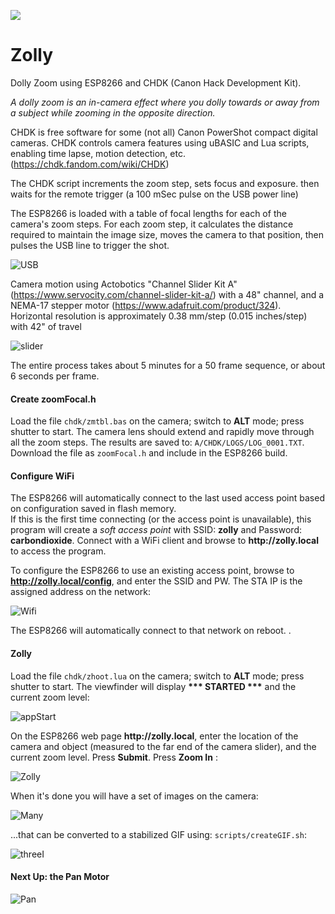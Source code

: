 ![](images/head5.gif)
# Zolly
Dolly Zoom using ESP8266 and CHDK (Canon Hack Development Kit).

*A dolly zoom is an in-camera effect where you dolly towards or away from a subject while zooming in the opposite direction.*

CHDK is free software for some (not all) Canon PowerShot compact digital cameras. CHDK controls camera features using uBASIC and Lua scripts, enabling time lapse, motion detection,  etc.  (https://chdk.fandom.com/wiki/CHDK)

The CHDK script increments the zoom step, sets focus and exposure. then waits for the remote trigger (a 100 mSec pulse on the USB power line)

The ESP8266 is loaded with a table of focal lengths for each of the camera's zoom steps.  For each zoom step, it calculates the distance required to maintain the image size, moves the camera to that position, then pulses the USB line to trigger the shot.

![USB](images/USB.png)

Camera motion using Actobotics "Channel Slider Kit A" (https://www.servocity.com/channel-slider-kit-a/) with a 48" channel, and a NEMA-17 stepper motor (https://www.adafruit.com/product/324).  Horizontal resolution is approximately 0.38 mm/step (0.015 inches/step) with 42" of travel

![slider](images/slider.png)

The entire process takes about 5 minutes for a 50 frame sequence, or about 6 seconds per frame.

#### Create zoomFocal.h

Load the file `chdk/zmtbl.bas` on the camera; switch to __ALT__ mode; press shutter to start.  The camera lens should extend and rapidly move through all the zoom steps.  The results are saved to: `A/CHDK/LOGS/LOG_0001.TXT`.  Download the file as `zoomFocal.h` and include in the ESP8266 build.

#### Configure WiFi

The ESP8266 will automatically connect to the last used access point based on configuration saved in flash memory.  
If this is the first time connecting (or the access point is unavailable), this program will create a _soft access point_ with SSID: __zolly__ and Password: __carbondioxide__.
Connect with a WiFi client and browse to __http://zolly.local__ to access the program.

To configure the ESP8266 to use an existing access point, browse to __http://zolly.local/config__, and enter the SSID and PW.  The STA IP is the assigned address on the network:

![Wifi](images/wifiConfig.png)

The ESP8266 will automatically connect to that network on reboot.
.

#### Zolly

Load the file `chdk/zhoot.lua` on the camera; switch to __ALT__ mode; press shutter to start.  The viewfinder will display __*** STARTED ***__ and the current zoom level:

 ![appStart](images/appStart.png)

On the ESP8266 web page __http://zolly.local__, enter the location of the camera and object (measured to the far end of the camera slider), and the current zoom level.  Press __Submit__.  Press __Zoom In__ :

![Zolly](images/zollyStart.png)

When it's done you will have a set of images on the camera:

![Many](images/many.png)

...that can be converted to a stabilized GIF using:  `scripts/createGIF.sh`:

![threeI](images/threeI-3.gif)


#### Next Up: the Pan Motor
![Pan](images/pan.png)
